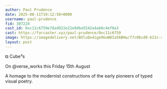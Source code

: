 ```yaml
---
author: Paul Prudence
date: 2025-08-11T19:12:50+0000
username: paul-prudence
fid: 307224
cast_id: 0xc11c6759e7dad922e22e9dba5542a4ab8c4ef0a3
cast: https://farcaster.xyz/paul-prudence/0xc11c6759
image: https://imagedelivery.net/BXluQx4ige9GuW0Ia56BHw/f7c06cd0-b21c-46d8-8bc6-3e8bcc91ea00/original
layout: post
---
```

⧉ Cube³s  
  
On @verse_works this Friday 15th August  
  
A homage to the modernist constructions of the early pioneers of typed visual poetry.  

<img src='https://imagedelivery.net/BXluQx4ige9GuW0Ia56BHw/f7c06cd0-b21c-46d8-8bc6-3e8bcc91ea00/original' alt='' referrerpolicy='no-referrer'/>